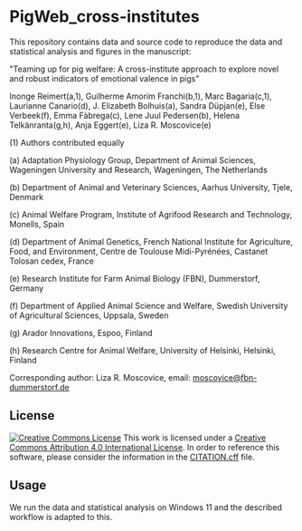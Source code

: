 # PigWeb_cross-institutes
This repository contains data and source code to reproduce the data and statistical analysis and figures in the manuscript:

"Teaming up for pig welfare: A cross-institute approach to explore novel and robust indicators of emotional valence in pigs"

Inonge Reimert(a,1), Guilherme Amorim Franchi(b,1), Marc Bagaria(c,1), Laurianne Canario(d), J. Elizabeth Bolhuis(a), Sandra Düpjan(e), 
Else Verbeek(f), Emma Fàbrega(c), Lene Juul Pedersen(b), Helena Telkänranta(g,h), Anja Eggert(e), Liza R. Moscovice(e)

(1) Authors contributed equally

(a) Adaptation Physiology Group, Department of Animal Sciences, Wageningen University and Research, Wageningen, The Netherlands

(b) Department of Animal and Veterinary Sciences, Aarhus University, Tjele, Denmark

(c) Animal Welfare Program, Institute of Agrifood Research and Technology, Monells, Spain

(d) Department of Animal Genetics, French National Institute for Agriculture, Food, and Environment, Centre de Toulouse Midi-Pyrénées, Castanet Tolosan cedex, France

(e) Research Institute for Farm Animal Biology (FBN), Dummerstorf, Germany

(f) Department of Applied Animal Science and Welfare, Swedish University of Agricultural Sciences, Uppsala, Sweden

(g) Arador Innovations, Espoo, Finland

(h) Research Centre for Animal Welfare, University of Helsinki, Helsinki, Finland


Corresponding author: Liza R. Moscovice, email: moscovice@fbn-dummerstorf.de


## License
[![Creative Commons License](https://i.creativecommons.org/l/by/4.0/88x31.png)](http://creativecommons.org/licenses/by/4.0/)
This work is licensed under a [Creative Commons Attribution 4.0 International License](http://creativecommons.org/licenses/by/4.0/).
In order to reference this software, please consider the information in the [CITATION.cff](CITATION.cff) file.

## Usage
We run the data and statistical analysis on Windows 11 and the described workflow is adapted to this.
